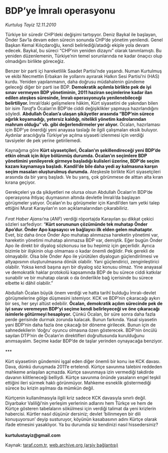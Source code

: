 # BDP’ye İmralı operasyonu

*Kurtuluş Tayiz 12.11.2010*

<div class="yazi"><p>Türkiye bir süredir CHP’deki değişimi tartışıyor. Deniz Baykal ile başlayan, Önder Sav’la devam eden sürecin sonunda CHP’de yönetim yenilendi. Genel Başkan Kemal Kılıçdaroğlu, kendi belirlediği/atadığı ekiple yola devam edecek. Baykal, bu süreci “CHP’nin yeniden dizaynı” olarak tanımlamıştı. Bu yeniden düzenlemenin, Türkiye’nin temel sorunlarında ne kadar önaçıcı olup olmadığını birlikte göreceğiz. </p>
<p>Benzer bir parti içi hareketlilik Saadet Partisi’nde yaşandı. Numan Kurtulmuş ve ekibi Necmettin Erbakan ile yollarını ayırarak Halkın Sesi Partisi’ni (HAS) kurdu. Yeniden yapılanmanın, daha doğrusu müdahalenin gündeme geleceği diğer bir parti ise BDP. <b>Demokratik açılımla birlikte pek de iyi sınav vermeyen BDP yönetiminin, 2011 haziran seçimlerine kadar ilan edilen ateşkes süresinde, İmralı operasyonuyla yenilenebileceği belirtiliyor. </b>İmralı’daki gelişmelere hâkim, Kürt siyasetini de yakından bilen bir isim <i>Taraf</i>’a Öcalan’ın BDP’de ciddi değişiklikler yapmaya hazırlandığını söyledi. <b>Abdullah Öcalan’a ulaşan şikâyetler arasında “BDP’nin sürece ağırlık koyamadığı, yetersiz kaldığı, nitelikli yönetim kadrolarından mahrum olduğu” vb. gibi değerlendirmeler yer alıyor</b><b>.</b> Öcalan, hazırlaması için BDP’ye önerdiği yeni anayasa taslağı ile ilgili çalışmaları eksik buluyor. Aydınlar aracılığıyla Türkiye’ye açılma siyaseti izlenmesi için verdiği tavsiyeler de pek yerine getirilemedi. </p>
<p>Kaynağıma göre <b>Kürt siyasetçileri, Öcalan’ın şekillendireceği yeni BDP’de etkin olmak için ikiye bölünmüş durumda. Öcalan’ın seçimlere BDP yönetimini yenileyerek girmeye başladığı kulisleri üzerine, BDP’de seçim kazanı kaynamaya başladı. Kandil’de bile daha yedi ay kalmasına karşın seçim masaları oluşturulmuş durumda.</b> Ateşkesle birlikte Kürt siyasetçileri arasında da bir yarış başladı. Ve bu yarış, çok görünmese de alttan alta kıran kırana geçiyor. </p>
<p>Gerekçeleri ya da şikâyetleri ne olursa olsun Abdullah Öcalan’ın BDP’de operasyona ihtiyaç duymasının altında devletle İmralı’da başlayan görüşmeler yatıyor. Öcalan’ın bu görüşmeler için Kandil’den tam yetki talep ettiğini Murat Karayılan’ın son açıklamalarından çıkarabiliriz. <br/><br/><i>Fırat Haber Ajansı</i>’na (<i>ANF</i>) verdiği röportajda Karayılan şu dikkat çekici sözleri sarfediyor: “<b>Kürt sorununun çözümünde tek muhatap Önder Apo’dur. Önder Apo kapsayıcı ve bağlayıcı ilk elden gelen muhataptır. </b>Evet, biz daha önce Önder Apo muhatap alınmazsa hareketin yönetimi var, hareketin yönetimi muhatap alınmazsa BDP var, demiştik. Eğer bugün Önder Apo ile direkt bir diyalog sözkonusu ise bu hepimiz için geçerlidir. Ayrıca bizimle bir ilişkinin olup olmaması o kadar önemli değildir. Pek gerekli de olmayabilir. Olsa bile Önder Apo ile yürütülen diyalogun güçlendirilmesi ve altyapısının oluşturulmasına dönük olabilir. Yani güçlendirici, zenginleştirici olabilir. Yoksa kendi başına ayrı bir diyalog söz konusu olmaz. Yine anayasal ve demokratik haklar protokolü kapsamında BDP de bu sürece ciddi katkılar sunabilir ve bir muhatap olarak o da önderlikle bağ içerisinde bu sürece elbette ki dâhil olabilir.”</p>
<p>Abdullah Öcalan büyük önem verdiği ve hatta tarihî bulduğu İmralı-devlet görüşmelerine gölge düşmesini istemiyor. KCK ve BDP’nin çıkaracağı aykırı bir ses, her şeyi altüst edebilir. <b>Öcalan, demokratik açılım sürecinde pek de iyi sınav veremeyen BDP’yi seçime kendi belirleyeceği ve öne çıkaracağı isimlerle götürmeyi hesaplıyor.</b> Çünkü Öcalan, bir süre sonra daha fazla perde gerisinde durmak zorunda kalacak. Bunun farkında. Yasal siyasetin yani BDP’nin daha fazla öne çıkacağı bir döneme girilecek. Bunun için de sahnedekilerin ‘doğru’ oyuncu olmasına özen gösterecek. BDP’nin öncülü sayılan DTP’nin de Öcalan’ın direktifleri doğrultusunda kurulduğunu anımsayalım. Seçime kadar BDP’de de taşlar yerinden oynayacağa benziyor. <br/><br/>***</p>
<p>Kürt siyasetinin gündemini işgal eden diğer önemli bir konu ise KCK davası. Dava, dünkü duruşmada 2011’e ertelendi. Kürtçe savunma talebini reddeden mahkeme anlaşılan açmazda. Kürtçe savunmaya izin vermediği takdirde davanın kilitleneceği belliydi. Kürtçe savunma önünde yasaların engel teşkil ettiğini ileri sürmek haklı görünmüyor. Mahkeme esneklik göstermediği sürece bu krizin aşılması da mümkün değil. </p>
<p>Kürtçenin kullanılmasıyla ilgili kriz sadece KCK davasıyla sınırlı değil. Diyarbakır Valiliği’nin yerleşim yerlerinin adlarını hem Türkçe ve hem de Kürtçe gösteren tabelaların sökülmesi için verdiği talimat da yeni krizlerin habercisi. Kürtler nasıl düşünür dersiniz; devlet ‘bilinmeyen bir dili konuşuyorsun’ deyip susturuyor, köyünün kasabasının adını Kürtçe olarak ifade etmesini yasaklıyor. Ya bu durumda siz kendinizi nasıl hissedersiniz? <br/><br/><b>kurtulustayiz@gmail.com</b></p></div>

Kaynak: [taraf.com.tr](http://www.taraf.com.tr:80/kurtulus-tayiz/makale-bdp-ye-imrali-operasyonu.htm), [web.archive.org (arşiv bağlantısı)](http://web.archive.org/web/20101114123718/http://www.taraf.com.tr:80/kurtulus-tayiz/makale-bdp-ye-imrali-operasyonu.htm)
